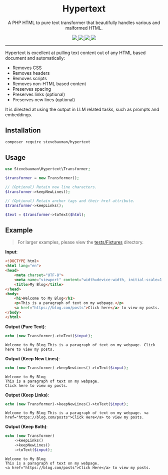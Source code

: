 <h1 align="center">Hypertext</h1>

<p align="center">
A PHP HTML to pure text transformer that beautifully handles various and malformed HTML.
</p>

<p align="center">
<a href="https://github.com/stevebauman/hypertext/actions" target="_blank">
<img src="https://img.shields.io/github/actions/workflow/status/stevebauman/hypertext/run-tests.yml?branch=master&style=flat-square"/>
</a>

<a href="https://packagist.org/packages/stevebauman/hypertext" target="_blank">
<img src="https://img.shields.io/packagist/v/stevebauman/hypertext.svg?style=flat-square"/>
</a>

<a href="https://packagist.org/packages/stevebauman/hypertext" target="_blank">
<img src="https://img.shields.io/packagist/dt/stevebauman/hypertext.svg?style=flat-square"/>
</a>

<a href="https://packagist.org/packages/stevebauman/hypertext" target="_blank">
<img src="https://img.shields.io/packagist/l/stevebauman/hypertext.svg?style=flat-square"/>
</a>

---

Hypertext is excellent at pulling text content out of any HTML based document and automatically:

- Removes CSS
- Removes headers
- Removes scripts
- Removes non-HTML based content
- Preserves spacing 
- Preserves links (optional)
- Preserves new lines (optional)

It is directed at using the output in LLM related tasks, such as prompts and embeddings.

## Installation

```bash
composer require stevebauman/hypertext
```

## Usage

```php
use Stevebauman\Hypertext\Transformer;

$transformer = new Transformer();

// (Optional) Retain new line characters.
$transformer->keepNewLines();

// (Optional) Retain anchor tags and their href attribute.
$transformer->keepLinks();

$text = $transformer->toText($html);
```

## Example

> For larger examples, please view the [tests/Fixtures](tree/master/tests/Fixtures) directory.

**Input**:

```html
<!DOCTYPE html>
<html lang="en">
<head>
    <meta charset="UTF-8">
    <meta name="viewport" content="width=device-width, initial-scale=1.0">
    <title>My Blog</title>
</head>
<body>
    <h1>Welcome to My Blog</h1>
    <p>This is a paragraph of text on my webpage.</p>
    <a href="https://blog.com/posts">Click here</a> to view my posts.
</body>
</html>
```

**Output (Pure Text)**:

```php
echo (new Transformer)->toText($input);
```

```text
Welcome to My Blog This is a paragraph of text on my webpage. Click here to view my posts.
```

**Output (Keep New Lines)**:

```php
echo (new Transformer)->keepNewLines()->toText($input);
```

```text
Welcome to My Blog
This is a paragraph of text on my webpage.
Click here to view my posts.
```

**Output (Keep Links)**:

```php
echo (new Transformer)->keepNewLines()->toText($input);
```

```text
Welcome to My Blog This is a paragraph of text on my webpage. <a href="https://blog.com/posts">Click Here</a> to view my posts.
```

**Output (Keep Both)**:

```php
echo (new Transformer)
    ->keepLinks()
    ->keepNewLines()
    ->toText($input);
```

```text
Welcome to My Blog
This is a paragraph of text on my webpage.
<a href="https://blog.com/posts">Click Here</a> to view my posts.
```
